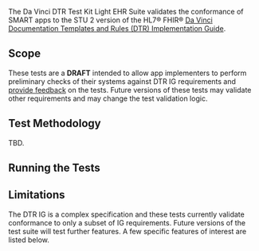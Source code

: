 The Da Vinci DTR Test Kit Light EHR Suite validates the conformance of SMART apps
to the STU 2 version of the HL7® FHIR®
[Da Vinci Documentation Templates and Rules (DTR) Implementation Guide](https://hl7.org/fhir/us/davinci-dtr/STU2/).

## Scope

These tests are a **DRAFT** intended to allow app implementers to perform
preliminary checks of their systems against DTR IG requirements and [provide
feedback](https://github.com/inferno-framework/davinci-dtr-test-kit/issues)
on the tests. Future versions of these tests may validate other requirements and may change the test validation logic.

## Test Methodology

TBD.

## Running the Tests

## Limitations

The DTR IG is a complex specification and these tests currently validate conformance to only
a subset of IG requirements. Future versions of the test suite will test further
features. A few specific features of interest are listed below.
